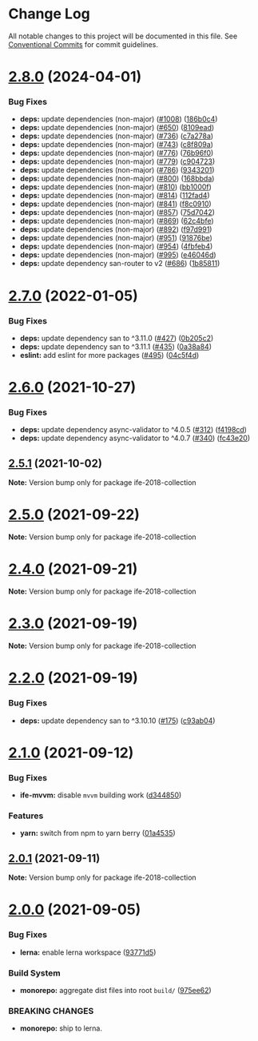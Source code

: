 # Change Log

All notable changes to this project will be documented in this file.
See [Conventional Commits](https://conventionalcommits.org) for commit guidelines.

# [2.8.0](https://github.com/sabertazimi/hust-web/compare/v2.7.0...v2.8.0) (2024-04-01)


### Bug Fixes

* **deps:** update dependencies (non-major) ([#1008](https://github.com/sabertazimi/hust-web/issues/1008)) ([186b0c4](https://github.com/sabertazimi/hust-web/commit/186b0c4ada2e427a2e46ea6c8e6ba91c83035f4e))
* **deps:** update dependencies (non-major) ([#650](https://github.com/sabertazimi/hust-web/issues/650)) ([8109ead](https://github.com/sabertazimi/hust-web/commit/8109eadfc849e3bf213fd35d3b95b870d40fc8f1))
* **deps:** update dependencies (non-major) ([#736](https://github.com/sabertazimi/hust-web/issues/736)) ([c7a278a](https://github.com/sabertazimi/hust-web/commit/c7a278af81bf0abc0b6e39ae39009cddc13a823e))
* **deps:** update dependencies (non-major) ([#743](https://github.com/sabertazimi/hust-web/issues/743)) ([c8f809a](https://github.com/sabertazimi/hust-web/commit/c8f809a01390114e0755c9644c3bd7da3611f110))
* **deps:** update dependencies (non-major) ([#776](https://github.com/sabertazimi/hust-web/issues/776)) ([76b96f0](https://github.com/sabertazimi/hust-web/commit/76b96f062a9c021bb9e94c65e05d8b7e4778fe3d))
* **deps:** update dependencies (non-major) ([#779](https://github.com/sabertazimi/hust-web/issues/779)) ([c904723](https://github.com/sabertazimi/hust-web/commit/c9047238134ab68993c55e59a2be32447e3c4a82))
* **deps:** update dependencies (non-major) ([#786](https://github.com/sabertazimi/hust-web/issues/786)) ([9343201](https://github.com/sabertazimi/hust-web/commit/9343201d9ce97e63bd37ff38cc3d54588d3f76cb))
* **deps:** update dependencies (non-major) ([#800](https://github.com/sabertazimi/hust-web/issues/800)) ([168bbda](https://github.com/sabertazimi/hust-web/commit/168bbda3b43223ea21181bfd56181e90331b266e))
* **deps:** update dependencies (non-major) ([#810](https://github.com/sabertazimi/hust-web/issues/810)) ([bb1000f](https://github.com/sabertazimi/hust-web/commit/bb1000f4034a096bea2f7e66a85cde66e245868a))
* **deps:** update dependencies (non-major) ([#814](https://github.com/sabertazimi/hust-web/issues/814)) ([112fad4](https://github.com/sabertazimi/hust-web/commit/112fad4fbc1ab7990b489b80e8be3422a03a1f7d))
* **deps:** update dependencies (non-major) ([#841](https://github.com/sabertazimi/hust-web/issues/841)) ([f8c0910](https://github.com/sabertazimi/hust-web/commit/f8c0910cba32d7fe11447e3e5962551bd282f7be))
* **deps:** update dependencies (non-major) ([#857](https://github.com/sabertazimi/hust-web/issues/857)) ([75d7042](https://github.com/sabertazimi/hust-web/commit/75d7042e47a3ad7145de97b92c0d59e3e3987319))
* **deps:** update dependencies (non-major) ([#869](https://github.com/sabertazimi/hust-web/issues/869)) ([62c4bfe](https://github.com/sabertazimi/hust-web/commit/62c4bfe06a12a51b3b764ebc56cd984dbe6e37eb))
* **deps:** update dependencies (non-major) ([#892](https://github.com/sabertazimi/hust-web/issues/892)) ([f97d991](https://github.com/sabertazimi/hust-web/commit/f97d991b772e8a36f3f3d9bf6d2c774716f509d3))
* **deps:** update dependencies (non-major) ([#951](https://github.com/sabertazimi/hust-web/issues/951)) ([91876be](https://github.com/sabertazimi/hust-web/commit/91876be71fa29719cac5ade7e24703d34e5421c1))
* **deps:** update dependencies (non-major) ([#954](https://github.com/sabertazimi/hust-web/issues/954)) ([4fbfeb4](https://github.com/sabertazimi/hust-web/commit/4fbfeb43a81f3a3fd05e3fb6530d505fb9b5c55b))
* **deps:** update dependencies (non-major) ([#995](https://github.com/sabertazimi/hust-web/issues/995)) ([e46046d](https://github.com/sabertazimi/hust-web/commit/e46046d2850553d4e905b31513d4be5d711d1c5c))
* **deps:** update dependency san-router to v2 ([#686](https://github.com/sabertazimi/hust-web/issues/686)) ([1b85811](https://github.com/sabertazimi/hust-web/commit/1b85811ed121e87ad26da541ff1a8cfe387594ce))





# [2.7.0](https://github.com/sabertazimi/hust-web/compare/v2.6.0...v2.7.0) (2022-01-05)


### Bug Fixes

* **deps:** update dependency san to ^3.11.0 ([#427](https://github.com/sabertazimi/hust-web/issues/427)) ([0b205c2](https://github.com/sabertazimi/hust-web/commit/0b205c2bf3d4812aa0f2f699ea94acf427efcc0d))
* **deps:** update dependency san to ^3.11.1 ([#435](https://github.com/sabertazimi/hust-web/issues/435)) ([0a38a84](https://github.com/sabertazimi/hust-web/commit/0a38a8496977af1122af8c5d4a53de510533adfc))
* **eslint:** add eslint for more packages ([#495](https://github.com/sabertazimi/hust-web/issues/495)) ([04c5f4d](https://github.com/sabertazimi/hust-web/commit/04c5f4de8a62ee5d65b18c44d3c3126814f66fc8))





# [2.6.0](https://github.com/sabertazimi/hust-web/compare/v2.5.1...v2.6.0) (2021-10-27)


### Bug Fixes

* **deps:** update dependency async-validator to ^4.0.5 ([#312](https://github.com/sabertazimi/hust-web/issues/312)) ([f4198cd](https://github.com/sabertazimi/hust-web/commit/f4198cd7b546008209481210277730a0f2940d17))
* **deps:** update dependency async-validator to ^4.0.7 ([#340](https://github.com/sabertazimi/hust-web/issues/340)) ([fc43e20](https://github.com/sabertazimi/hust-web/commit/fc43e20add5cc0e7f2b7fac09a2033155bffdc98))





## [2.5.1](https://github.com/sabertazimi/hust-web/compare/v2.5.0...v2.5.1) (2021-10-02)

**Note:** Version bump only for package ife-2018-collection





# [2.5.0](https://github.com/sabertazimi/hust-web/compare/v2.4.0...v2.5.0) (2021-09-22)

**Note:** Version bump only for package ife-2018-collection





# [2.4.0](https://github.com/sabertazimi/hust-web/compare/v2.3.0...v2.4.0) (2021-09-21)

**Note:** Version bump only for package ife-2018-collection





# [2.3.0](https://github.com/sabertazimi/hust-web/compare/v2.2.0...v2.3.0) (2021-09-19)

**Note:** Version bump only for package ife-2018-collection





# [2.2.0](https://github.com/sabertazimi/hust-web/compare/v2.1.0...v2.2.0) (2021-09-19)


### Bug Fixes

* **deps:** update dependency san to ^3.10.10 ([#175](https://github.com/sabertazimi/hust-web/issues/175)) ([c93ab04](https://github.com/sabertazimi/hust-web/commit/c93ab0422afe21bcf373c806b5666a538cedf77f))





# [2.1.0](https://github.com/sabertazimi/hust-web/compare/v2.0.1...v2.1.0) (2021-09-12)


### Bug Fixes

* **ife-mvvm:** disable `mvvm` building work ([d344850](https://github.com/sabertazimi/hust-web/commit/d344850202ed973ec6be1a44b94284e2f72f7d48))


### Features

* **yarn:** switch from npm to yarn berry ([01a4535](https://github.com/sabertazimi/hust-web/commit/01a453550737290373c7c41cd2077fed98555a26))





## [2.0.1](https://github.com/sabertazimi/hust-web/compare/v2.0.0...v2.0.1) (2021-09-11)

**Note:** Version bump only for package ife-2018-collection





# [2.0.0](https://github.com/sabertazimi/hust-web/compare/v1.2.0...v2.0.0) (2021-09-05)


### Bug Fixes

* **lerna:** enable lerna workspace ([93771d5](https://github.com/sabertazimi/hust-web/commit/93771d5ad84d8fc96a66f93f0ec75a11a0fe6c65))


### Build System

* **monorepo:** aggregate dist files into root `build/` ([975ee62](https://github.com/sabertazimi/hust-web/commit/975ee62aa2637702568a44bf978e6b723fb35e0f))


### BREAKING CHANGES

* **monorepo:** ship to lerna.
